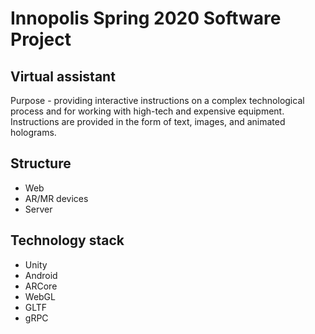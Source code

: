 # Innopolis Spring 2020 Software Project

## Virtual assistant
Purpose - providing interactive instructions on a complex technological
process and for working with high-tech and expensive equipment. Instructions
are provided in the form of text, images, and animated holograms.

## Structure
- Web
- AR/MR devices
- Server

## Technology stack
- Unity
- Android
- ARCore
- WebGL
- GLTF
- gRPC
